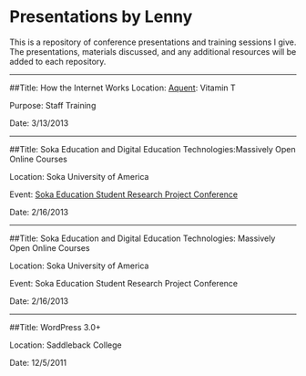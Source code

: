 Presentations by Lenny
==============

This is a repository of conference presentations and training sessions I give. The presentations, materials discussed, and any additional resources will be added to each repository.

---

##Title: How the Internet Works
Location: [Aquent](http://aquent.us): Vitamin T

Purpose: Staff Training 

Date: 3/13/2013

---

##Title: Soka Education and Digital Education Technologies:Massively Open Online Courses

Location: Soka University of America

Event: [Soka Education Student Research Project Conference](http://www.soka.edu/news_events/events/2013/02/2013-soka-education-conference.aspx)

Date: 2/16/2013

---

##Title: Soka Education and Digital Education Technologies: Massively Open Online Courses

Location: Soka University of America

Event: Soka Education Student Research Project Conference

Date: 2/16/2013

---

##Title: WordPress 3.0+

Location: Saddleback College

Date: 12/5/2011